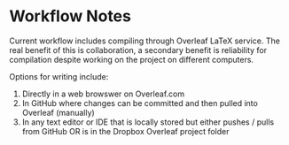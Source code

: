 # Workflow Notes

Current workflow includes compiling through Overleaf LaTeX service. The real benefit of this is collaboration, a secondary benefit is reliability for compilation despite working on the project on different computers. 

Options for writing include:

1. Directly in a web browswer on Overleaf.com
2. In GitHub where changes can be committed and then pulled into Overleaf (manually)
3. In any text editor or IDE that is locally stored but either pushes / pulls from GitHub OR is in the Dropbox Overleaf project folder

